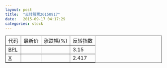 ```yaml
---
layout: post
title:  "反转股票20150917"
date:   2015-09-17 04:17:29
categories: stock
---
```


<script type="text/javascript">
var stockList = []
stockList.push('gb_bpl');
stockList.push('gb_x');
</script>

<table border="1">
 <tr>
 <td>代码</td>
  <td>最新价</td>
  <td>涨跌幅(%)</td>
 <td>反转指数</td>
</tr>
  <tr id="bpl"><td><a href="http://stock.finance.sina.com.cn/usstock/quotes/BPL.html" target="_blank">BPL</a></td><td></td><td></td><td>3.15</td></tr>
  <tr id="x"><td><a href="http://stock.finance.sina.com.cn/usstock/quotes/X.html" target="_blank">X</a></td><td></td><td></td><td>2.417</td></tr>
</table>
